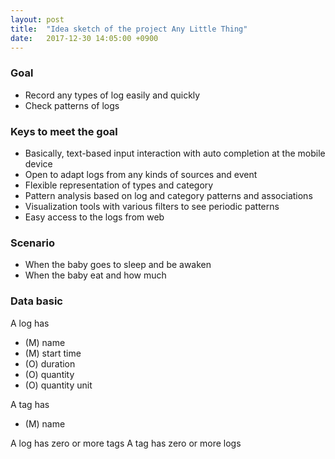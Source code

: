 ```yaml
---
layout: post
title:  "Idea sketch of the project Any Little Thing"
date:   2017-12-30 14:05:00 +0900
---
```


### Goal
* Record any types of log easily and quickly
* Check patterns of logs

### Keys to meet the goal
* Basically, text-based input interaction with auto completion at the mobile device
* Open to adapt logs from any kinds of sources and event
* Flexible representation of types and category
* Pattern analysis based on log and category patterns and associations
* Visualization tools with various filters to see periodic patterns
* Easy access to the logs from web

### Scenario
* When the baby goes to sleep and be awaken
* When the baby eat and how much

### Data basic
A log has
 * (M) name
 * (M) start time
 * (O) duration
 * (O) quantity
 * (O) quantity unit

A tag has
 * (M) name

A log has zero or more tags
A tag has zero or more logs
